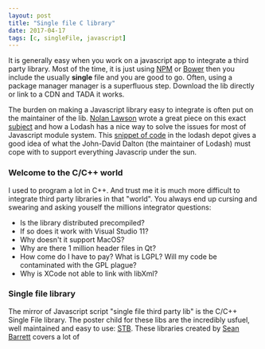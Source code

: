 ```yaml
---
layout: post
title: "Single file C library"
date: 2017-04-17
tags: [c, singleFile, javascript]
---
```


It is generally easy when you work on a javascript app to integrate a third party library. Most of the time, it is just using [NPM](https://bower.io/) or [Bower](https://bower.io/) then you include the usually **single** file and you are good to go. Often, using a package manager manager is a superfluous step. Download the lib directly or link to a CDN and TADA it works. 

The burden on making a Javascript library easy to integrate is often put on the maintainer of the lib. [Nolan Lawson](https://nolanlawson.com/) wrote a great piece on this exact [subject](https://nolanlawson.com/2015/10/19/the-struggles-of-publishing-a-javascript-library/) and how a Lodash has a nice way to solve the issues for most of Javascript module system. This [snippet of code](https://github.com/lodash/lodash/blob/d65a2fbd62328868d9a6d27c860c96d51d7441c6/lodash.js#L307-L334) in the lodash depot gives a good idea of what the John-David Dalton (the maintainer of Lodash) must cope with to support everything Javascrip under the sun.

### Welcome to the C/C++ world

I used to program a lot in C++. And trust me it is much more difficult to integrate third party libraries in that "world". You always end up cursing and swearing and asking youself the millions integrator questions:

- Is the library distributed precompiled?
- If so does it work with Visual Studio 11?
- Why doesn't it support MacOS?
- Why are there 1 million header files in Qt?
- How come do I have to pay? What is LGPL? Will my code be contaminated with the GPL plague?
- Why is XCode not able to link with libXml?

### Single file library

The mirror of Javascript script "single file third party lib" is the C/C++ Single File library. The poster child for these libs are the incredibly usfuel, well maintained and easy to use: [STB](https://github.com/nothings/stb). These libraries created by [Sean Barrett](http://nothings.org/) covers a lot of 